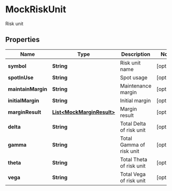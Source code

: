 

# MockRiskUnit

Risk unit
## Properties

Name | Type | Description | Notes
------------ | ------------- | ------------- | -------------
**symbol** | **String** | Risk unit name |  [optional]
**spotInUse** | **String** | Spot usage |  [optional]
**maintainMargin** | **String** | Maintenance margin |  [optional]
**initialMargin** | **String** | Initial margin |  [optional]
**marginResult** | [**List&lt;MockMarginResult&gt;**](MockMarginResult.md) | Margin result |  [optional]
**delta** | **String** | Total Delta of risk unit |  [optional]
**gamma** | **String** | Total Gamma of risk unit |  [optional]
**theta** | **String** | Total Theta of risk unit |  [optional]
**vega** | **String** | Total Vega of risk unit |  [optional]



